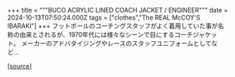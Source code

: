 +++
title = """BUCO ACRYLIC LINED COACH JACKET / ENGINEER"""
date = 2024-10-13T07:50:24.000Z
tags = ["clothes","The REAL McCOY'S IBARAKI"]
+++
フットボールのコーチングスタッフがよく着用していた事が名称の由来とされるが、1970年代には様々なシーンで目にするコーチジャケット。 メーカーのアドバタイジングやレースのスタッフユニフォームとしてなど...

[[source]](https://the-realmccoys.ocnk.net/product/1383)
